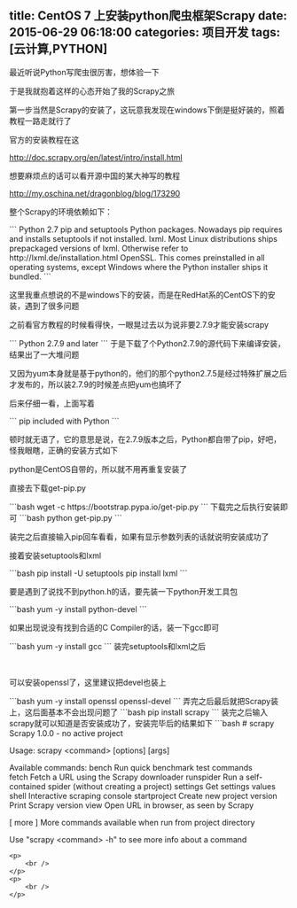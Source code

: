 title: CentOS 7 上安装python爬虫框架Scrapy
date: 2015-06-29 06:18:00
categories: 项目开发
tags: [云计算,PYTHON]
---
<p>
	最近听说Python写爬虫很厉害，想体验一下
</p>
<p>
	于是我就抱着这样的心态开始了我的Scrapy之旅
</p>
<p>
	第一步当然是Scrapy的安装了，这玩意我发现在windows下倒是挺好装的，照着教程一路走就行了
</p>
<p>
	官方的安装教程在这
</p>
<p>
	<a href="http://doc.scrapy.org/en/latest/intro/install.html" target="_blank">http://doc.scrapy.org/en/latest/intro/install.html</a> 
</p>
<p>
	想要麻烦点的话可以看开源中国的某大神写的教程
</p>
<p>
	<a href="http://my.oschina.net/dragonblog/blog/173290" target="_blank">http://my.oschina.net/dragonblog/blog/173290</a> 
</p>
<p>
	整个Scrapy的环境依赖如下：<!--more-->
</p>
```
Python 2.7
pip and setuptools Python packages. Nowadays pip requires and installs setuptools if not installed.
lxml. Most Linux distributions ships prepackaged versions of lxml. Otherwise refer to http://lxml.de/installation.html
OpenSSL. This comes preinstalled in all operating systems, except Windows where the Python installer ships it bundled.
```
<p>
	这里我重点想说的不是windows下的安装，而是在RedHat系的CentOS下的安装，遇到了很多问题
</p>
<p>
	之前看官方教程的时候看得快，一眼晃过去以为说非要2.7.9才能安装scrapy
</p>
```
Python 2.7.9 and later
```
于是下载了个Python2.7.9的源代码下来编译安装，结果出了一大堆问题
<p>
	又因为yum本身就是基于python的，他们的那个python2.7.5是经过特殊扩展之后才发布的，所以装2.7.9的时候差点把yum也搞坏了
</p>
<p>
	后来仔细一看，上面写着
</p>
```
pip included with Python
```
<p>
	顿时就无语了，它的意思是说，在2.7.9版本之后，Python都自带了pip，好吧，怪我眼瞎，正确的安装方式如下
</p>
<p>
	python是CentOS自带的，所以就不用再重复安装了
</p>
<p>
	直接去下载get-pip.py
</p>
```bash
wget -c https://bootstrap.pypa.io/get-pip.py
```
下载完之后执行安装即可
```bash
python get-pip.py
```
<p>
	装完之后直接输入pip回车看看，如果有显示参数列表的话就说明安装成功了
</p>
<p>
	接着安装setuptools和lxml
</p>
```bash
pip install -U setuptools
pip install lxml
```
<p>
	要是遇到了说找不到python.h的话，要先装一下python开发工具包
</p>
```bash
yum -y install python-devel
```
<p>
	如果出现说没有找到合适的C Compiler的话，装一下gcc即可
</p>
```bash
yum -y install gcc
```
装完setuptools和lxml之后
<p>
	<br />
</p>
<p>
	可以安装openssl了，这里建议把devel也装上
</p>
```bash
yum -y install openssl openssl-devel
```
弄完之后最后就把Scrapy装上，这后面基本不会出现问题了
```bash
pip install scrapy
```
装完之后输入scrapy就可以知道是否安装成功了，安装完毕后的结果如下
```bash
# scrapy
Scrapy 1.0.0 - no active project

Usage:
  scrapy &lt;command&gt; [options] [args]

Available commands:
  bench         Run quick benchmark test
  commands      
  fetch         Fetch a URL using the Scrapy downloader
  runspider     Run a self-contained spider (without creating a project)
  settings      Get settings values
  shell         Interactive scraping console
  startproject  Create new project
  version       Print Scrapy version
  view          Open URL in browser, as seen by Scrapy

  [ more ]      More commands available when run from project directory

Use "scrapy &lt;command&gt; -h" to see more info about a command
```
<p>
	<br />
</p>
<p>
	<br />
</p>